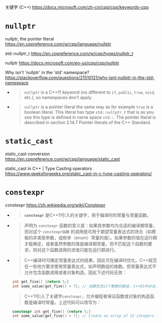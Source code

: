 
关键字 (C++) https://docs.microsoft.com/zh-cn/cpp/cpp/keywords-cpp

# `nullptr`

nullptr, the pointer literal https://en.cppreference.com/w/cpp/language/nullptr

std::nullptr_t https://en.cppreference.com/w/cpp/types/nullptr_t

nullptr https://docs.microsoft.com/en-us/cpp/cpp/nullptr

Why isn't 'nullptr' in the 'std' namespace? https://stackoverflow.com/questions/21510121/why-isnt-nullptr-in-the-std-namespace
- > `nullptr` is a C++11 keyword (no different to `if`, `public`, `true`, `void`, etc.), so namespaces don't apply.
- > `nullptr` is a pointer literal the same way as for example `true` is a boolean literal. This literal has type `std::nullptr_t` that is as you see this type is defined in name space `std::`. The pointer literal is described in section 2.14.7 Pointer literals of the C++ Standard.

# `static_cast`

static_cast conversion https://en.cppreference.com/w/cpp/language/static_cast

static_cast in C++ | Type Casting operators https://www.geeksforgeeks.org/static_cast-in-c-type-casting-operators/

# `constexpr`

constexpr https://zh.wikipedia.org/wiki/Constexpr
- > **`constexpr`** 是C++11引入的关键字，用于编译时的常量与常量函数。
- > 声明为 `constexpr` 函数的意义是：如果其参数均为合适的编译期常量，则对这个 `constexpr函数` 的调用就可用于期望常量表达式的场合（如模板的非类型参数，或枚举（enum）常量的值）。如果参数的值在运行期才能确定，或者虽然参数的值是编译期常量，但不匹配这个函数的要求，则对这个函数调用的求值只能在运行期进行。
- > C++编译时可确定常量表达式的结果，因此可在编译时优化。C++规范在一些地方要求使用常量表达式，如声明数组的维数。但常量表达式不允许包含函数调用或者对象构造。因此下述代码无效：
  ```cpp
  int get_five() {return 5;}
  int some_value[get_five() + 7]; // 创建包含12个整数的数组. C++03中非法，因为get_five() + 7不是常量表达式
  ```
  > C++11引入了关键字`constexpr`，允许编程者保证函数或对象的构造函数是编译时常量。上述代码可以改写为：
  ```cpp
  constexpr int get_five() {return 5;}
  int some_value[get_five() + 7]; // Create an array of 12 integers. Valid C++11
  ```
